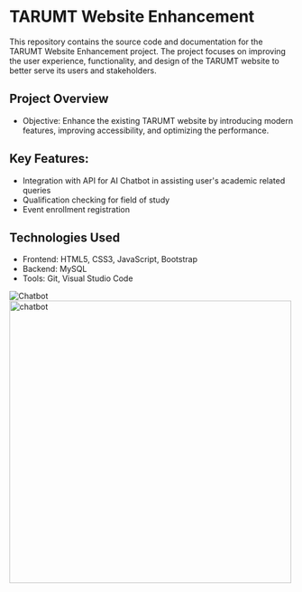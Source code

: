 # TARUMT Website Enhancement
This repository contains the source code and documentation for the TARUMT Website Enhancement project. The project focuses on improving the user experience, functionality, and design of the TARUMT website to better serve its users and stakeholders.  

## Project Overview  
- Objective: Enhance the existing TARUMT website by introducing modern features, improving accessibility, and optimizing the performance.  
## Key Features:  
- Integration with API for AI Chatbot in assisting user's academic related queries  
- Qualification checking for field of study  
- Event enrollment registration  
  
## Technologies Used    
- Frontend: HTML5, CSS3, JavaScript, Bootstrap
- Backend: MySQL
- Tools: Git, Visual Studio Code

![Chatbot](https://github.com/cwyyy190/TARUMT-Website-Enhancement/tree/main/assets/readme/chatbot.png)
<img src="./assets/readme/chatbot.pngg" alt="chatbot" width="500"/>
